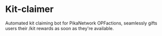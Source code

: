 # Kit-claimer
Automated kit claiming bot for PikaNetwork OPFactions, seamlessly gifts users their /kit rewards as soon as they're available.
